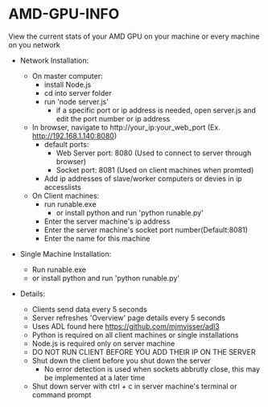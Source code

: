 # AMD-GPU-INFO
View the current stats of your AMD GPU on your machine or every machine on you network

- Network Installation:
  - On master computer:
    - install Node.js
    - cd into server folder
    - run 'node server.js'
      - if a specific port or ip address is needed, open server.js and edit the port number or ip address
  - In browser, navigate to http://your_ip:your_web_port (Ex. http://192.168.1.140:8080)
    - default ports:
      - Web Server port: 8080 (Used to connect to server through browser)
      - Socket port: 8081 (Used on client machines when promted)
    - Add ip addresses of slave/worker computers or devies in ip accesslists
  - On Client machines:
    - run runable.exe
      - or install python and run 'python runable.py'
    - Enter the server machine's ip address
    - Enter the server machine's socket port number(Default:8081)
    - Enter the name for this machine
  

- Single Machine Installation:
  - Run runable.exe
  - or install python and run 'python runable.py'
  
- Details:
  - Clients send data every 5 seconds
  - Server refreshes 'Overview' page details every 5 seconds
  - Uses ADL found here https://github.com/mjmvisser/adl3
  - Python is required on all client machines or single installations
  - Node.js is required only on server machine
  - DO NOT RUN CLIENT BEFORE YOU ADD THEIR IP ON THE SERVER
  - Shut down the client before you shut down the server
    - No error detection is used when sockets abbrutly close, this may be implemented at a later time
  - Shut down server with ctrl + c in server machine's terminal or command prompt
